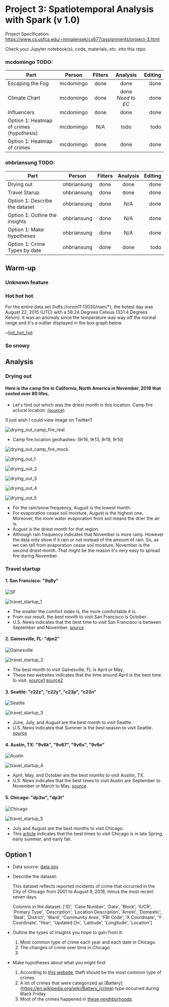 # Project 3: Spatiotemporal Analysis with Spark (v 1.0)

Project Specification: https://www.cs.usfca.edu/~mmalensek/cs677/assignments/project-3.html

Check your Jupyter notebook(s), code, materials, etc. into this repo.

### mcdomingo TODO:

| Part | Person | Filters | Analysis | Editing
| ---- |:------:|:-------:|:--------:| ------:|
| Escaping the Fog | mcdomingo | done | done | done |
| Climate Chart | mcdomingo | done | done *Need to EC* | done |
| Influencers | mcdomingo | done | done | done |
| Option 1: Heatmap of crimes (hypothesis) | mcdomingo | N/A | todo | todo | 
| Option 1: Heatmap of crimes | mcdomingo | done | done| done| 

### ohbriansung TODO:

| Part | Person | Filters | Analysis | Editing
| ---- |:------:|:-------:|:--------:| ------:|
| Drying out | ohbriansung | done | done | done |
| Travel Starup | ohbriansung | done | done | done |
| Option 1: Describe the dataset | ohbriansung | done | N/A | done |
| Option 1: Outline the insights | ohbriansung | done | N/A | done |
| Option 1: Make hypotheses | ohbriansung | done | N/A | done |
| Option 1: Crime Types by date | ohbriansung | done | done | todo |

## Warm-up

### Unknown feature

### Hot hot hot

For the entire data set \(hdfs://orion11:13030/nam/*\), the hotest day was August 22, 2015 (UTC) with a 58.24 Degrees Celsius (331.4 Degrees Kelvin). It was an anomaly since the temperature was way off the normal range and it's a outlier displayed in the box graph below.

~[hot_hot_hot](The_Answers_Wow/img/hot_hot_hot.png)


### So snowy

## Analysis

### Drying out

#### Here is the camp fire in California, North America in November, 2018 that costed over 80 lifes.

* Let's find out which was the driest month in this location. Camp fire actural location: [\(source\)](https://www.npr.org/2018/11/25/670652466/northern-california-camp-fire-contained)

\(I just wish I could view image on Twitter!\)

![drying_out_camp_fire_real](The_Answers_Wow/img/camp_fire.png)

* Camp fire location geohashes: (9r16, 9r13, 9r19, 9r1d)

![drying_out_camp_fire_mock](The_Answers_Wow/img/camp_fire_geohash.png)

![drying_out_1](The_Answers_Wow/img/drying_out_1.png)

![drying_out_2](The_Answers_Wow/img/drying_out_2.png)

![drying_out_3](The_Answers_Wow/img/drying_out_3.png)

![drying_out_4](The_Answers_Wow/img/drying_out_4.png)

![drying_out_5](The_Answers_Wow/img/drying_out_5.png)

* For the rain/snow frequency, August is the lowest month.
* For evaporation cease soil moisture, August is the highest one. Moreover, the more water evaporation from soil means the drier the air is.
* August is the driest month for that region.
* Although rain frequency indicates that November is more rainy. However the data only show if it rain or not instead of the amount of rain. So, as we can tell from evaporation cease soil moisture, November is the second driest month. That might be the reason it's very easy to spread fire during November.

### Travel startup

#### 1.  **San Francisco**: "9q8y"

![SF](The_Answers_Wow/img/SF.png)

![travel_startup_1](The_Answers_Wow/img/travel_startup_1.png)

* The smaller the comfort index is, the more comfortable it is.
* From our result, the best month to visit San Francisco is October.
* U.S. News indicates that the best time to visit San Francisco is between September and November. [source](https://travel.usnews.com/San_Francisco_CA/When_To_Visit/)

#### 2.  **Gainesville, FL**: "djm2"

![Gainesville](The_Answers_Wow/img/Gainesville.png)

![travel_startup_2](The_Answers_Wow/img/travel_startup_2.png)

* The best month to visit Gainesville, FL is April or May.
* These two websites indicates that the time around April is the best time to visit. [source1](https://www.eliotandme.com/when-to-visit/Gainesville,+FL,+USA) [source2](https://championtraveler.com/dates/best-time-to-visit-gainesville-fl-us/)

#### 3.  **Seattle**: "c22z", "c22y", "c23p", "c23n"

![Seattle](The_Answers_Wow/img/Seattle.png)

![travel_startup_3](The_Answers_Wow/img/travel_startup_3.png)

* June, July, and August are the best month to visit Seattle.
* U.S. News indicates that Summer is the best season to visit Seattle. [source](https://travel.usnews.com/Seattle_WA/When_To_Visit/)

#### 4.  **Austin, TX**: "9v6k", "9v67", "9v6s", "9v6e"

![Austin](The_Answers_Wow/img/Austin.png)

![travel_startup_4](The_Answers_Wow/img/travel_startup_4.png)

* April, May, and October are the best months to visit Austiin, TX.
* U.S. News indicates that the best times to visit Austin are September to November or March to May. [source](https://travel.usnews.com/Austin_TX/When_To_Visit/)

#### 5.  **Chicago**: "dp3w", "dp3t"

![Chicago](The_Answers_Wow/img/Chicago.png)

![travel_startup_5](The_Answers_Wow/img/travel_startup_5.png)

* July and August are the best months to visit Chicago.
* This [article](https://santorinidave.com/best-time-to-visit-chicago) indicates that the best times to visit Chicago is in late Spring, early summer, and early fall.

## Option 1

* Data source: [data.gov](https://catalog.data.gov/dataset/crimes-2001-to-present-398a4)


* Describe the dataset:

    This dataset reflects reported incidents of crime that occurred in the City of Chicago from 2001 to August 9, 2018, minus the most recent seven days.

    Columns in the dataset: ['ID', 'Case Number', 'Date', 'Block', 'IUCR', 'Primary Type', 'Description', 'Location Description', 'Arrest', 'Domestic', 'Beat', 'District', 'Ward', 'Community Area', 'FBI Code', 'X Coordinate', 'Y Coordinate', 'Year', 'Updated On', 'Latitude', 'Longitude', 'Location']


* Outline the types of insights you hope to gain from it:

    1. Most common type of crime each year and each date in Chicago.
    1. The changes of crime over time in Chicago.
    1. 


* Make hypotheses about what you might find:

    1. According to [this website](https://www.criminaljusticedegreehub.com/what-are-the-most-common-crimes-in-the-united-states/), theft should be the most common type of crimes.
    1. A lot of crimes that were categorized as [Battery](https://en.wikipedia.org/wiki/Battery_(crime) type occurred during Black Friday.
    1. Most of the crimes happened in [these neighborhoods](https://www.roadsnacks.net/these-are-the-10-worst-chicago-neighborhoods/).
